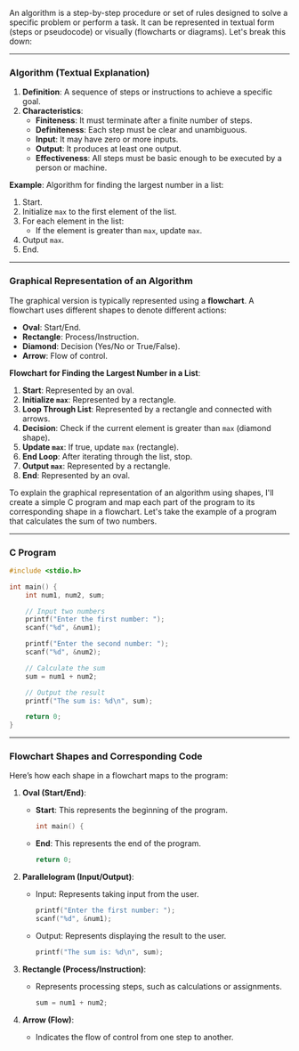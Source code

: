 

An algorithm is a step-by-step procedure or set of rules designed to solve a specific problem or perform a task. It can be represented in textual form (steps or pseudocode) or visually (flowcharts or diagrams). Let's break this down:

---

### **Algorithm (Textual Explanation)**
1. **Definition**: A sequence of steps or instructions to achieve a specific goal.
2. **Characteristics**:
   - **Finiteness**: It must terminate after a finite number of steps.
   - **Definiteness**: Each step must be clear and unambiguous.
   - **Input**: It may have zero or more inputs.
   - **Output**: It produces at least one output.
   - **Effectiveness**: All steps must be basic enough to be executed by a person or machine.

**Example**: Algorithm for finding the largest number in a list:
   1. Start.
   2. Initialize `max` to the first element of the list.
   3. For each element in the list:
      - If the element is greater than `max`, update `max`.
   4. Output `max`.
   5. End.

---

### **Graphical Representation of an Algorithm**
The graphical version is typically represented using a **flowchart**. A flowchart uses different shapes to denote different actions:
- **Oval**: Start/End.
- **Rectangle**: Process/Instruction.
- **Diamond**: Decision (Yes/No or True/False).
- **Arrow**: Flow of control.

**Flowchart for Finding the Largest Number in a List**:
1. **Start**: Represented by an oval.
2. **Initialize `max`**: Represented by a rectangle.
3. **Loop Through List**: Represented by a rectangle and connected with arrows.
4. **Decision**: Check if the current element is greater than `max` (diamond shape).
5. **Update `max`**: If true, update `max` (rectangle).
6. **End Loop**: After iterating through the list, stop.
7. **Output `max`**: Represented by a rectangle.
8. **End**: Represented by an oval.


To explain the graphical representation of an algorithm using shapes, I'll create a simple C program and map each part of the program to its corresponding shape in a flowchart. Let's take the example of a program that calculates the sum of two numbers.

---

### **C Program**

```c
#include <stdio.h>

int main() {
    int num1, num2, sum;

    // Input two numbers
    printf("Enter the first number: ");
    scanf("%d", &num1);

    printf("Enter the second number: ");
    scanf("%d", &num2);

    // Calculate the sum
    sum = num1 + num2;

    // Output the result
    printf("The sum is: %d\n", sum);

    return 0;
}
```

---

### **Flowchart Shapes and Corresponding Code**

Here’s how each shape in a flowchart maps to the program:

1. **Oval (Start/End)**:
   - **Start**: This represents the beginning of the program.
     ```c
     int main() {
     ```
   - **End**: This represents the end of the program.
     ```c
     return 0;
     ```

2. **Parallelogram (Input/Output)**:
   - Input: Represents taking input from the user.
     ```c
     printf("Enter the first number: ");
     scanf("%d", &num1);
     ```
   - Output: Represents displaying the result to the user.
     ```c
     printf("The sum is: %d\n", sum);
     ```

3. **Rectangle (Process/Instruction)**:
   - Represents processing steps, such as calculations or assignments.
     ```c
     sum = num1 + num2;
     ```

4. **Arrow (Flow)**:
   - Indicates the flow of control from one step to another.
